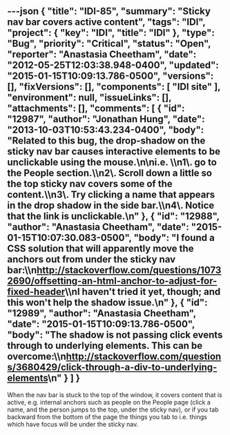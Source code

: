 ---json
{
  "title": "IDI-85",
  "summary": "Sticky nav bar covers active content",
  "tags": "IDI",
  "project": {
    "key": "IDI",
    "title": "IDI"
  },
  "type": "Bug",
  "priority": "Critical",
  "status": "Open",
  "reporter": "Anastasia Cheetham",
  "date": "2012-05-25T12:03:38.948-0400",
  "updated": "2015-01-15T10:09:13.786-0500",
  "versions": [],
  "fixVersions": [],
  "components": [
    "IDI site"
  ],
  "environment": null,
  "issueLinks": [],
  "attachments": [],
  "comments": [
    {
      "id": "12987",
      "author": "Jonathan Hung",
      "date": "2013-10-03T10:53:43.234-0400",
      "body": "Related to this bug, the drop-shadow on the sticky nav bar causes interactive elements to be unclickable using the mouse.\n\ni.e.  \\\n1\\. go to the People section.\\\n2\\. Scroll down a little so the top sticky nav covers some of the content.\\\n3\\. Try clicking a name that appears in the drop shadow in the side bar.\\\n4\\. Notice that the link is unclickable.\n"
    },
    {
      "id": "12988",
      "author": "Anastasia Cheetham",
      "date": "2015-01-15T10:07:30.083-0500",
      "body": "I found a CSS solution that will apparently move the anchors out from under the sticky nav bar:\\\n<http://stackoverflow.com/questions/10732690/offsetting-an-html-anchor-to-adjust-for-fixed-header>\\\nI haven't tried it yet, though; and this won't help the shadow issue.\n"
    },
    {
      "id": "12989",
      "author": "Anastasia Cheetham",
      "date": "2015-01-15T10:09:13.786-0500",
      "body": "The shadow is not passing click events through to underlying elements. This can be overcome:\\\n<http://stackoverflow.com/questions/3680429/click-through-a-div-to-underlying-elements>\n"
    }
  ]
}
---
When the nav bar is stuck to the top of the window, it covers content that is active, e.g. internal anchors such as people on the People page (click a name, and the person jumps to the top, under the sticky nav), or if you tab backward from the bottom of the page the things you tab to i.e. things which have focus will be under the sticky nav.

        